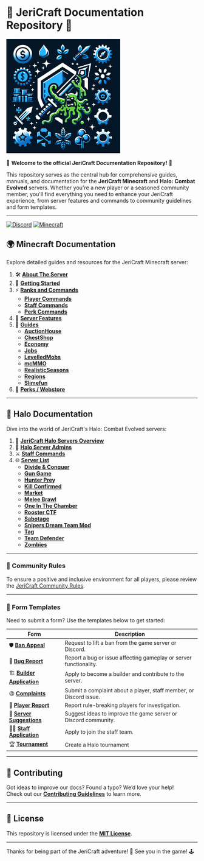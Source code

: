 # 📝 JeriCraft Documentation Repository 📝

<p style="text-align: left;">
  <img src="/misc/assets/jericraft_logo.png" alt="JeriCraft Logo" width="300" />
</p>

🌟 **Welcome to the official JeriCraft Documentation Repository!** 🌟

This repository serves as the central hub for comprehensive guides, manuals, and documentation for the **JeriCraft Minecraft** and **Halo: Combat Evolved** servers. Whether you're a new player or a seasoned community member, you'll find everything you need to enhance your JeriCraft experience, from server features and commands to community guidelines and form templates.

---

[![Discord](https://img.shields.io/discord/1071172977326403634?label=Discord&logo=discord&style=for-the-badge)](https://discord.gg/wuVcM9AZrr)
[![Minecraft](https://img.shields.io/badge/Minecraft-1.20.1-00AF54?style=for-the-badge&logo=curseforge)](jericraft.net)

## 🌍 Minecraft Documentation

Explore detailed guides and resources for the JeriCraft Minecraft server:

1. 🛠 **[About The Server](MINECRAFT/about-the-server/About.md)**
2. 🚀 **[Getting Started](MINECRAFT/guides/GettingStarted.md)**
3. ⚡ **[Ranks and Commands](MINECRAFT/commands)**
    - **[Player Commands](MINECRAFT/commands/PLAYER-COMMANDS.md)**
    - **[Staff Commands](MINECRAFT/commands/STAFF-COMMANDS.md)**
    - **[Perk Commands](MINECRAFT/commands/PERK-COMMANDS.md)**
4. 🌟 **[Server Features](MINECRAFT/features)**<br>
5. 📖 **[Guides](MINECRAFT/guides)**
    - **[AuctionHouse](MINECRAFT/guides/AuctionHouse.md)**
    - **[ChestShop](MINECRAFT/guides/ChestShop.md)**
    - **[Economy](MINECRAFT/guides/Economy.md)**
    - **[Jobs](MINECRAFT/guides/Jobs.md)**
    - **[LevelledMobs](MINECRAFT/guides/LevelledMobs.md)**
    - **[mcMMO](MINECRAFT/guides/mcMMO.md)**
    - **[RealisticSeasons](MINECRAFT/guides/RealisticSeasons.md)**
    - **[Regions](MINECRAFT/guides/Regions.md)**
    - **[Slimefun](MINECRAFT/guides/Slimefun.md)**
6. 💎 **[Perks / Webstore](/MINECRAFT/webstore/store.md)**

---

## 🚀 Halo Documentation

Dive into the world of JeriCraft's Halo: Combat Evolved servers:

1. 📜 **[JeriCraft Halo Servers Overview](HALO/ABOUT.md)**
2. 👑 **[Halo Server Admins](HALO/Admins.md)**
3. ⚔️ **[Staff Commands](HALO/staff-commands.md)**
4. 🌐 **[Server List](HALO/servers/)**
    - **[Divide & Conquer](HALO/servers/Divide%20and%20Conquer.md)**
    - **[Gun Game](HALO/servers/Gun%20Game.md)**
    - **[Hunter Prey](HALO/servers/Hunter%20Prey.md)**
    - **[Kill Confirmed](HALO/servers/Kill%20Confirmed.md)**
    - **[Market](HALO/servers/Market.md)**
    - **[Melee Brawl](HALO/servers/Melee%20Brawl.md)**
    - **[One In The Chamber](HALO/servers/One%20In%20The%20Chamber.md)**
    - **[Rooster CTF](HALO/servers/Rooster%20CTF.md)**
    - **[Sabotage](HALO/servers/Sabotage.md)**
    - **[Snipers Dream Team Mod](HALO/servers/Snipers%20Dream%20Team%20Mod.md)**
    - **[Tag](HALO/servers/Tag.md)**
    - **[Team Defender](HALO/servers/Team%20Defender.md)**
    - **[Zombies](HALO/servers/Zombies.md)**

---

### 📜 Community Rules

To ensure a positive and inclusive environment for all players, please review the [JeriCraft Community Rules](policies/Community-Rules.md).

---

### 📝 Form Templates

Need to submit a form? Use the templates below to get started:

| Form                                                                                                               | Description                                                        |
|--------------------------------------------------------------------------------------------------------------------|--------------------------------------------------------------------|
| 🛡 **[Ban Appeal](https://github.com/Chalwk/JeriCraftDocs/issues/new?template=ban-appeal.yaml)**                   | Request to lift a ban from the game server or Discord.             |
| 🐛 **[Bug Report](https://github.com/Chalwk/JeriCraftDocs/issues/new?template=bug-report.yaml)**                   | Report a bug or issue affecting gameplay or server functionality.  |
| 🏗 **[Builder Application](https://github.com/Chalwk/JeriCraftDocs/issues/new?template=builder-application.yaml)** | Apply to become a builder and contribute to the server.            |
| 😠 **[Complaints](https://github.com/Chalwk/JeriCraftDocs/issues/new?template=complaints.yaml)**                   | Submit a complaint about a player, staff member, or Discord issue. |
| 🚨 **[Player Report](https://github.com/Chalwk/JeriCraftDocs/issues/new?template=player-report.yaml)**             | Report rule-breaking players for investigation.                    |
| 🌟 **[Server Suggestions](https://github.com/Chalwk/JeriCraftDocs/issues/new?template=server-suggestions.yaml)**   | Suggest ideas to improve the game server or Discord community.     |
| 👩‍💻 **[Staff Application](https://github.com/Chalwk/JeriCraftDocs/issues/new?template=staff-application.yaml)**  | Apply to join the staff team.                                      |
| 🏆 **[Tournament](https://github.com/Chalwk/JeriCraftDocs/issues/new?template=tournament.yaml)**                   | Create a Halo tournament                                           |

---

## 🤝 Contributing

Got ideas to improve our docs? Found a typo? We’d love your help!<br>
Check out our **[Contributing Guidelines](CONTRIBUTING.md)** to learn more.

---

## 📄 License

This repository is licensed under the **[MIT License](LICENCE.md)**.

---

Thanks for being part of the JeriCraft adventure! 💖 See you in the game! 🕹